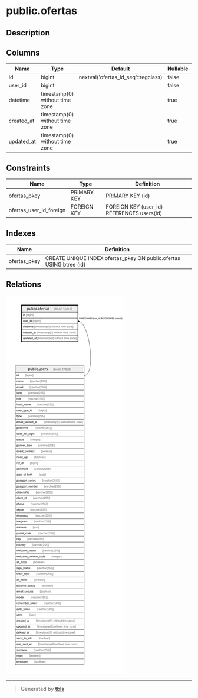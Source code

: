 # public.ofertas

## Description

## Columns

| Name | Type | Default | Nullable | Children | Parents | Comment |
| ---- | ---- | ------- | -------- | -------- | ------- | ------- |
| id | bigint | nextval('ofertas_id_seq'::regclass) | false |  |  |  |
| user_id | bigint |  | false |  | [public.users](public.users.md) |  |
| datetime | timestamp(0) without time zone |  | true |  |  |  |
| created_at | timestamp(0) without time zone |  | true |  |  |  |
| updated_at | timestamp(0) without time zone |  | true |  |  |  |

## Constraints

| Name | Type | Definition |
| ---- | ---- | ---------- |
| ofertas_pkey | PRIMARY KEY | PRIMARY KEY (id) |
| ofertas_user_id_foreign | FOREIGN KEY | FOREIGN KEY (user_id) REFERENCES users(id) |

## Indexes

| Name | Definition |
| ---- | ---------- |
| ofertas_pkey | CREATE UNIQUE INDEX ofertas_pkey ON public.ofertas USING btree (id) |

## Relations

![er](public.ofertas.svg)

---

> Generated by [tbls](https://github.com/k1LoW/tbls)
